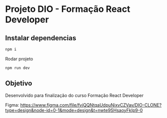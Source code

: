 # Projeto DIO - Formação React Developer

## Instalar dependencias

```bash
npm i
```

Rodar projeto

```bash
npm run dev
```

## Objetivo

Desenvolvido para finalização do curso Formação React Developer

Figma:
https://www.figma.com/file/fvjQQNtqaUdpuNixvCZVav/DIO-CLONE?type=design&node-id=0-1&mode=design&t=nwte9SHsaoyFkIp9-0
